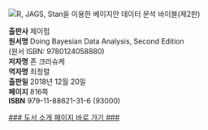 # 
![R, JAGS, Stan을 이용한 베이지안 데이터 분석 바이블(제2판)]()


**출판사** 제이펍  
**원서명** Doing Bayesian Data Analysis, Second Edition  
(원서 ISBN: 9780124058880)  
**저자명** 존 크러슈케    
**역자명** 최정렬  
**출판일** 2018년 12월 20일  
**페이지** 816쪽  
**ISBN**  979-11-88621-31-6 (93000)  


[### 도서 소개 페이지 바로 가기 ###](http://jpub.tistory.com/)